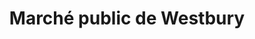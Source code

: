 ---
title: "Marché public de Westbury"
url: /westbury/marche-public-de-westbury/
shop: greengrocer
---